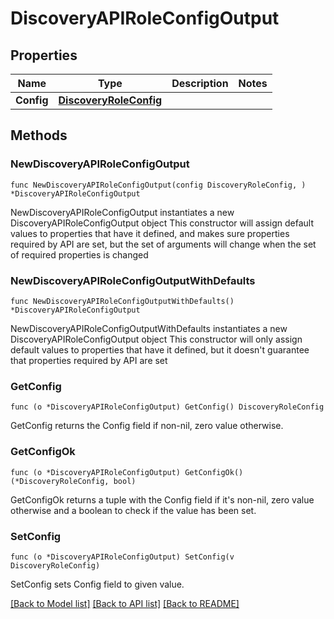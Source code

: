 # DiscoveryAPIRoleConfigOutput

## Properties

Name | Type | Description | Notes
------------ | ------------- | ------------- | -------------
**Config** | [**DiscoveryRoleConfig**](DiscoveryRoleConfig.md) |  | 

## Methods

### NewDiscoveryAPIRoleConfigOutput

`func NewDiscoveryAPIRoleConfigOutput(config DiscoveryRoleConfig, ) *DiscoveryAPIRoleConfigOutput`

NewDiscoveryAPIRoleConfigOutput instantiates a new DiscoveryAPIRoleConfigOutput object
This constructor will assign default values to properties that have it defined,
and makes sure properties required by API are set, but the set of arguments
will change when the set of required properties is changed

### NewDiscoveryAPIRoleConfigOutputWithDefaults

`func NewDiscoveryAPIRoleConfigOutputWithDefaults() *DiscoveryAPIRoleConfigOutput`

NewDiscoveryAPIRoleConfigOutputWithDefaults instantiates a new DiscoveryAPIRoleConfigOutput object
This constructor will only assign default values to properties that have it defined,
but it doesn't guarantee that properties required by API are set

### GetConfig

`func (o *DiscoveryAPIRoleConfigOutput) GetConfig() DiscoveryRoleConfig`

GetConfig returns the Config field if non-nil, zero value otherwise.

### GetConfigOk

`func (o *DiscoveryAPIRoleConfigOutput) GetConfigOk() (*DiscoveryRoleConfig, bool)`

GetConfigOk returns a tuple with the Config field if it's non-nil, zero value otherwise
and a boolean to check if the value has been set.

### SetConfig

`func (o *DiscoveryAPIRoleConfigOutput) SetConfig(v DiscoveryRoleConfig)`

SetConfig sets Config field to given value.



[[Back to Model list]](../README.md#documentation-for-models) [[Back to API list]](../README.md#documentation-for-api-endpoints) [[Back to README]](../README.md)



